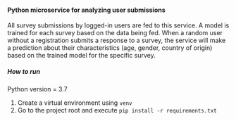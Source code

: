 #### Python microservice for analyzing user submissions

All survey submissions by logged-in users are fed to this service.
A model is trained for each survey based on the data being fed.
When a random user without a registration submits a response to a survey, the service will make a prediction about their characteristics (age, gender, country of origin) based on the trained model for the specific survey.

##### How to run
Python version = 3.7

1. Create a virtual environment using `venv`
2. Go to the project root and execute `pip install -r requirements.txt`
